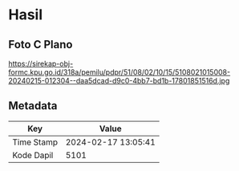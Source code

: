 # Hasil

## Foto C Plano

https://sirekap-obj-formc.kpu.go.id/318a/pemilu/pdpr/51/08/02/10/15/5108021015008-20240215-012304--daa5dcad-d9c0-4bb7-bd1b-17801851516d.jpg


## Metadata

| Key        | Value               |
| ---------- | ------------------- |
| Time Stamp | 2024-02-17 13:05:41 |
| Kode Dapil | 5101                |



